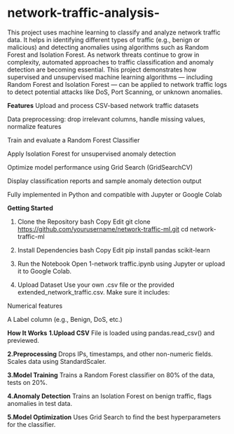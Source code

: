 # network-traffic-analysis-
This project uses machine learning to classify and analyze network traffic data. It helps in identifying different types of traffic (e.g., benign or malicious) and detecting anomalies using algorithms such as Random Forest and Isolation Forest.
As network threats continue to grow in complexity, automated approaches to traffic classification and anomaly detection are becoming essential. This project demonstrates how supervised and unsupervised machine learning algorithms — including Random Forest and Isolation Forest — can be applied to network traffic logs to detect potential attacks like DoS, Port Scanning, or unknown anomalies.

**Features**
Upload and process CSV-based network traffic datasets

Data preprocessing: drop irrelevant columns, handle missing values, normalize features

Train and evaluate a Random Forest Classifier

Apply Isolation Forest for unsupervised anomaly detection

Optimize model performance using Grid Search (GridSearchCV)

Display classification reports and sample anomaly detection output

Fully implemented in Python and compatible with Jupyter or Google Colab

 **Getting Started**
1. Clone the Repository
bash
Copy
Edit
git clone https://github.com/yourusername/network-traffic-ml.git
cd network-traffic-ml
2. Install Dependencies
bash
Copy
Edit
pip install pandas scikit-learn
3. Run the Notebook
Open 1-network traffic.ipynb using Jupyter or upload it to Google Colab.

4. Upload Dataset
Use your own .csv file or the provided extended_network_traffic.csv. Make sure it includes:

Numerical features

A Label column (e.g., Benign, DoS, etc.)

**How It Works**
**1.Upload CSV**
File is loaded using pandas.read_csv() and previewed.

**2.Preprocessing**
Drops IPs, timestamps, and other non-numeric fields. Scales data using StandardScaler.

**3.Model Training**
Trains a Random Forest classifier on 80% of the data, tests on 20%.

**4.Anomaly Detection**
Trains an Isolation Forest on benign traffic, flags anomalies in test data.

**5.Model Optimization**
Uses Grid Search to find the best hyperparameters for the classifier.

